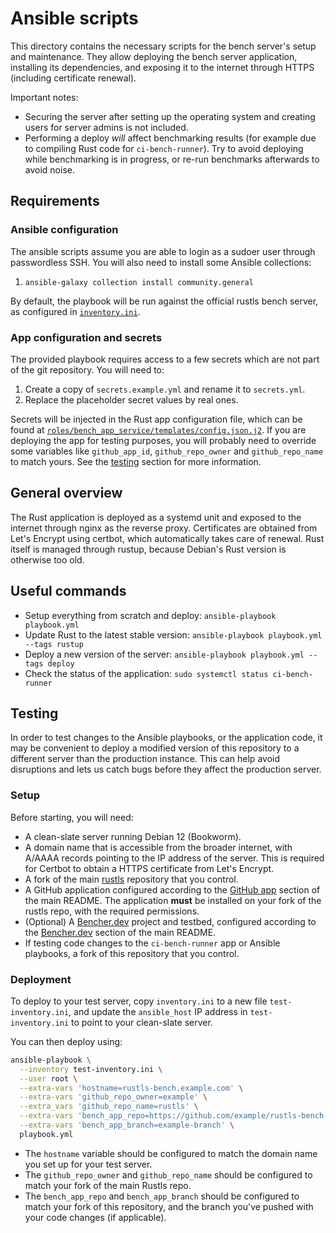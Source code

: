 # Ansible scripts

This directory contains the necessary scripts for the bench server's setup and maintenance. They
allow deploying the bench server application, installing its dependencies, and exposing it to the
internet through HTTPS (including certificate renewal).

Important notes:

* Securing the server after setting up the operating system and creating users for server admins is not included.
* Performing a deploy _will_ affect benchmarking results (for example due to compiling Rust code for `ci-bench-runner`).
  Try to avoid deploying while benchmarking is in progress, or re-run benchmarks afterwards to avoid noise.

## Requirements

### Ansible configuration

The ansible scripts assume you are able to login as a sudoer user through passwordless SSH. You will
also need to install some Ansible collections:

1. `ansible-galaxy collection install community.general`

By default, the playbook will be run against the official rustls bench server, as configured in
[`inventory.ini`](inventory.ini).

### App configuration and secrets

The provided playbook requires access to a few secrets which are not part of the git repository. You
will need to:

1. Create a copy of `secrets.example.yml` and rename it to `secrets.yml`.
1. Replace the placeholder secret values by real ones.

Secrets will be injected in the Rust app configuration file, which can be found at
[`roles/bench_app_service/templates/config.json.j2`](roles/bench_app_service/templates/config.json.j2).
If you are deploying the  app for testing purposes, you will probably need to override some
variables like `github_app_id`, `github_repo_owner` and `github_repo_name` to match yours. See the
[testing](#testing) section for more information.

## General overview

The Rust application is deployed as a systemd unit and exposed to the internet through nginx as the
reverse proxy. Certificates are obtained from Let's Encrypt using certbot, which automatically takes
care of renewal. Rust itself is managed through rustup, because Debian's Rust version is otherwise
too old.

## Useful commands

- Setup everything from scratch and deploy: `ansible-playbook playbook.yml`
- Update Rust to the latest stable version: `ansible-playbook playbook.yml --tags rustup`
- Deploy a new version of the server: `ansible-playbook playbook.yml --tags deploy`
- Check the status of the application: `sudo systemctl status ci-bench-runner`

## Testing

In order to test changes to the Ansible playbooks, or the application code, it may be convenient to
deploy a modified version of this repository to a different server than the production instance. This
can help avoid disruptions and lets us catch bugs before they affect the production server.

### Setup

Before starting, you will need:

* A clean-slate server running Debian 12 (Bookworm).
* A domain name that is accessible from the broader internet, with A/AAAA records pointing to the IP
  address of the server. This is required for Certbot to obtain a HTTPS certificate from Let's Encrypt.
* A fork of the main [rustls](https://github.com/rustls/rustls) repository that you control.
* A GitHub application configured according to the [GitHub app](../readme.md#github-app) section of
  the main README. The application **must** be installed on your fork of the rustls repo, with the required
  permissions.
* (Optional) A [Bencher.dev](https://bencher.dev/) project and testbed, configured according to the
  [Bencher.dev](../readme.md#Bencher.dev-project) section of the main README.
* If testing code changes to the `ci-bench-runner` app or Ansible playbooks, a fork of this repository that
  you control.

### Deployment

To deploy to your test server, copy `inventory.ini` to a new file `test-inventory.ini`, and update
the `ansible_host` IP address in `test-inventory.ini` to point to your clean-slate server.

You can then deploy using:
```bash
ansible-playbook \
  --inventory test-inventory.ini \
  --user root \
  --extra-vars 'hostname=rustls-bench.example.com' \
  --extra-vars 'github_repo_owner=example' \
  --extra_vars 'github_repo_name=rustls' \
  --extra-vars 'bench_app_repo=https://github.com/example/rustls-bench-app/' \
  --extra-vars 'bench_app_branch=example-branch' \
  playbook.yml
```

* The `hostname` variable should be configured to match the domain name you set up for your test server.
* The `github_repo_owner` and `github_repo_name` should be configured to match your fork of the main Rustls repo.
* The `bench_app_repo` and `bench_app_branch` should be configured to match your fork of this repository, and the
  branch you've pushed with your code changes (if applicable).
